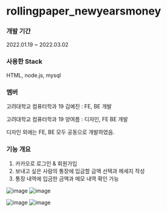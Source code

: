 # rollingpaper_newyearsmoney
### 개발 기간
2022.01.19 ~ 2022.03.02
### 사용한 Stack
HTML, node.js, mysql
### 멤버
고려대학교 컴퓨터학과 19 김예진 : FE, BE 개발

고려대학교 컴퓨터학과 19 양여름 : 디자인, FE BE 개발

디자인 외에는 FE, BE 모두 공동으로 개발하였음.

### 기능 개요
1. 카카오로 로그인 & 회원가입
2. 보내고 싶은 사람의 통장에 입금할 금액 선택과 메세지 작성
3. 통장 내역에 입금한 금액과 메모 내역 확인 가능

![image](https://user-images.githubusercontent.com/76897625/176136900-3db42fbe-a567-4c62-89d4-7ce6e147c4b4.png)
![image](https://user-images.githubusercontent.com/76897625/176137977-9769cb24-1bbe-4968-acce-001eae298b3e.png)

![image](https://user-images.githubusercontent.com/76897625/176137803-aaecf761-89ee-41ec-b0c2-eed36533a87e.png)
![image](https://user-images.githubusercontent.com/76897625/176137879-bef09acb-b5cc-499a-9386-e46fae706128.png)
